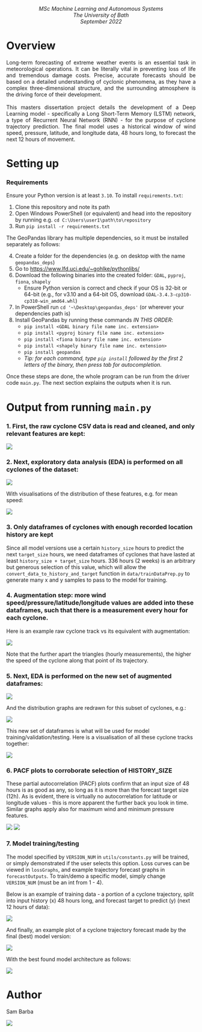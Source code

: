 <p align="center">
    <em>
    MSc Machine Learning and Autonomous Systems<br/>
    The University of Bath<br/>
    September 2022
    </em>
</p>

# Overview

<p align="justify">
    Long-term forecasting of extreme weather events is an essential task in meteorological operations. It can be literally vital in preventing loss of life and tremendous damage costs. Precise, accurate forecasts should be based on a detailed understanding of cyclonic phenomena, as they have a complex three-dimensional structure, and the surrounding atmosphere is the driving force of their development.<br/><br/>
    This masters dissertation project details the development of a Deep Learning model - specifically a Long Short-Term Memory (LSTM) network, a type of Recurrent Neural Network (RNN) - for the purpose of cyclone trajectory prediction. The final model uses a historical window of wind speed, pressure, latitude, and longitude data, 48 hours long, to forecast the next 12 hours of movement.
</p>

# Setting up

### Requirements

Ensure your Python version is at least `3.10`. To install `requirements.txt`:

1. Clone this repository and note its path
2. Open Windows PowerShell (or equivalent) and head into the repository by running e.g. `cd C:\Users\user1\path\to\repository`
3. Run `pip install -r requirements.txt`

The GeoPandas library has multiple dependencies, so it must be installed separately as follows:

4. Create a folder for the dependencies (e.g. on desktop with the name `geopandas_deps`)
5. Go to https://www.lfd.uci.edu/~gohlke/pythonlibs/
6. Download the following binaries into the created folder: `GDAL`, `pyproj`, `fiona`, `shapely`
   - Ensure Python version is correct and check if your OS is 32-bit or 64-bit (e.g., for v3.10 and a 64-bit OS, download `GDAL-3.4.3-cp310-cp310-win_amd64.whl`)
7. In PowerShell run `cd '~\Desktop\geopandas_deps'` (or wherever your dependencies path is)
8. Install GeoPandas by running these commands _IN THIS ORDER_:
   - `pip install <GDAL binary file name inc. extension>`
   - `pip install <pyproj binary file name inc. extension>`
   - `pip install <fiona binary file name inc. extension>`
   - `pip install <shapely binary file name inc. extension>`
   - `pip install geopandas`
   - _Tip: for each command, type `pip install` followed by the first 2 letters of the binary, then press tab for autocompletion._

Once these steps are done, the whole program can be run from the driver code `main.py`. The next section explains the outputs when it is run.

# Output from running `main.py`

### 1. First, the raw cyclone CSV data is read and cleaned, and only relevant features are kept:

![](githubimages/cleaned_data.png)

### 2. Next, exploratory data analysis (EDA) is performed on all cyclones of the dataset:

![](githubimages/initial_EDA.png)

With visualisations of the distribution of these features, e.g. for mean speed:

![](githubimages/speed_bars_all.png)

### 3. Only dataframes of cyclones with enough recorded location history are kept

Since all model versions use a certain `history_size` hours to predict the next `target_size` hours, we need dataframes of cyclones that have lasted at least `history_size + target_size` hours. 336 hours (2 weeks) is an arbitrary but generous selection of this value, which will allow the `convert_data_to_history_and_target` function in `data/trainDataPrep.py` to generate many x and y samples to pass to the model for training.

### 4. Augmentation step: more wind speed/pressure/latitude/longitude values are added into these dataframes, such that there is a measurement every hour for each cyclone.
Here is an example raw cyclone track vs its equivalent with augmentation:

![](githubimages/raw_vs_augmented_track.png)

Note that the further apart the triangles (hourly measurements), the higher the speed of the cyclone along that point of its trajectory.

### 5. Next, EDA is performed on the new set of augmented dataframes:

![](githubimages/final_EDA.png)

And the distribution graphs are redrawn for this subset of cyclones, e.g.:

![](githubimages/speed_bars_augmented.png)

This new set of dataframes is what will be used for model training/validation/testing. Here is a visualisation of all these cyclone tracks together:

![](githubimages/all_tracks.png)

### 6. PACF plots to corroborate selection of HISTORY_SIZE

These partial autocorrelation (PACF) plots confirm that an input size of 48 hours is as good as any, so long as it is more than the forecast target size (12h). As is evident, there is virtually no autocorrelation for latitude or longitude values - this is more apparent the further back you look in time. Similar graphs apply also for maximum wind and minimum pressure features.

![](githubimages/lag_latitude_1.png)
![](githubimages/lag_longitude_1.png)

### 7. Model training/testing

The model specified by `VERSION_NUM` in `utils/constants.py` will be trained, or simply demonstrated if the user selects this option. Loss curves can be viewed in `lossGraphs`, and example trajectory forecast graphs in `forecastOutputs`. To train/demo a specific model, simply change `VERSION_NUM` (must be an int from 1 - 4).

Below is an example of training data - a portion of a cyclone trajectory, split into input history (x) 48 hours long, and forecast target to predict (y) (next 12 hours of data):

![](githubimages/training_sample.png)

And finally, an example plot of a cyclone trajectory forecast made by the final (best) model version:

![](forecastoutputs/model_v4_best_forecast_3.png)

With the best found model architecture as follows:

![](modelplots/model_v4.png)

# Author

Sam Barba

<a href="https://www.linkedin.com/in/sam-barba-31033b179/">
	<img src="https://img.shields.io/badge/LinkedIn-0077B5?style=for-the-badge&logo=linkedin&logoColor=white&hide_border=true&style=flat"/>
</a>
